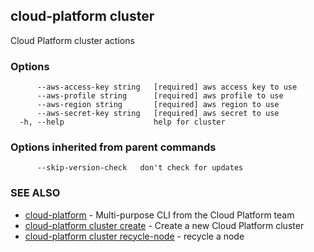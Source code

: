 ## cloud-platform cluster

Cloud Platform cluster actions

### Options

```
      --aws-access-key string   [required] aws access key to use
      --aws-profile string      [required] aws profile to use
      --aws-region string       [required] aws region to use
      --aws-secret-key string   [required] aws secret to use
  -h, --help                    help for cluster
```

### Options inherited from parent commands

```
      --skip-version-check   don't check for updates
```

### SEE ALSO

* [cloud-platform](cloud-platform.md)	 - Multi-purpose CLI from the Cloud Platform team
* [cloud-platform cluster create](cloud-platform_cluster_create.md)	 - Create a new Cloud Platform cluster
* [cloud-platform cluster recycle-node](cloud-platform_cluster_recycle-node.md)	 - recycle a node

